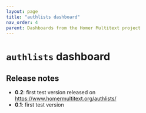 ```yaml
---
layout: page
title: "authlists dashboard"
nav_order: 4
parent: Dashboards from the Homer Multitext project
---
```



# `authlists` dashboard


## Release notes

- **0.2**: first test version released on https://www.homermultitext.org/authlists/
- **0.1**: first test version 